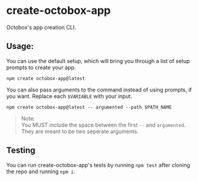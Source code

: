 # create-octobox-app
Octobox's app creation CLI.
## Usage:
You can use the default setup, which will bring you through a list of setup prompts to create your app.
```shell
npm create octobox-app@latest
```
You can also pass arguments to the command instead of using prompts, if you want. Replace each `$VARIABLE` with your input.
```shell
npm create octobox-app@latest -- argumented --path $PATH_NAME
```
> Note:\
> You MUST include the space between the first `--` and `argumented`. They are meant to be two seperate arguments.

## Testing
You can run create-octobox-app's tests by running `npm test` after cloning the repo and running `npm i`.